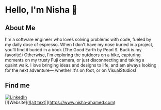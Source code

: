 # Hello, I'm Nisha 🌱

## About Me

I'm a software engineer who loves solving problems with code, fueled by my daily dose of espresso. When I don't have my nose buried in a project, you’ll find it buried in a book (The Good Earth by Pearl S. Buck is my favorite!) Otherwise, I'm exploring the outdoors on a hike, capturing moments on my trusty Fuji camera, or just disconnecting and taking a quaint walk. I love bringing ideas and designs to life, and am always looking for the next adventure— whether it's on foot, or on VisualStudios!

## Find me

[![LinkedIn](https://cdn-icons-png.flaticon.com/24/174/174857.png)](https://www.linkedin.com/in/nisha-ahamed)  
[![Website]([![alt text]](https://imgur.com/a/2Fga7dE)](https://www.nisha-ahamed.com)
